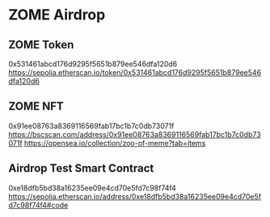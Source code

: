 # ZOME Airdrop

## ZOME Token

0x531461abcd176d9295f5651b879ee546dfa120d6
https://sepolia.etherscan.io/token/0x531461abcd176d9295f5651b879ee546dfa120d6

## ZOME NFT

0x91ee08763a8369116569fab17bc1b7c0db73071f
https://bscscan.com/address/0x91ee08763a8369116569fab17bc1b7c0db73071f
https://opensea.io/collection/zoo-of-meme?tab=items

## Airdrop Test Smart Contract

0xe18dfb5bd38a16235ee09e4cd70e5fd7c98f74f4
https://sepolia.etherscan.io/address/0xe18dfb5bd38a16235ee09e4cd70e5fd7c98f74f4#code
